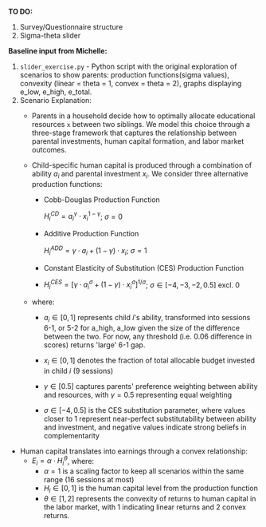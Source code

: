 **TO DO:**
1. Survey/Questionnaire structure
2. Sigma-theta slider

**Baseline input from Michelle:**

1. `slider_exercise.py` - Python script with the original exploration of scenarios to show parents: production functions(sigma values), convexity (linear = theta = 1, convex = theta = 2), graphs displaying e_low, e_high, e_total. 
2. Scenario Explanation:
   - Parents in a household decide how to optimally allocate educational resources `x` between two siblings. We model this choice through a three-stage framework that captures the relationship between parental investments, human capital formation, and labor market outcomes.
   - Child-specific human capital is produced through a combination of ability $a_i$ and parental investment $x_i$. We consider three alternative production functions:
       - Cobb-Douglas Production Function
         
         $H_i^{CD} = a_i^{\gamma} \cdot x_i^{1 - \gamma}$; $\sigma=0$
         
       - Additive Production Function
         
         $H_i^{ADD} = \gamma \cdot a_i + (1 - \gamma) \cdot x_i$; $\sigma=1$
         
       - Constant Elasticity of Substitution (CES) Production Function
       - 
         $H_i^{CES} = \left[\gamma \cdot a_i^{\sigma} + (1 - \gamma) \cdot x_i^{\sigma}\right]^{1/\sigma}$; $\sigma \in [-4,-3,-2,0.5]\: \text{excl.}\: 0$
         
    - where:
       - $a_i \in [0,1]$ represents child $i$'s ability, transformed into sessions 6-1, or 5-2 for a_high, a_low given the size of the difference between the two. For now, any threshold (i.e. 0.06 difference in scores) returns 'large' 6-1 gap.

       - $x_i \in [0,1]$ denotes the fraction of total allocable budget invested in child $i$ (9 sessions)

       - $\gamma \in [0.5]$ captures parents' preference weighting between ability and resources, with $\gamma = 0.5$ representing equal weighting

       - $\sigma \in [-4, 0.5]$ is the CES substitution parameter, where values closer to 1 represent near-perfect substitutability between ability and investment, and negative values indicate strong beliefs in complementarity

- Human capital translates into earnings through a convex relationship:
   - $E_i = \alpha \cdot H_i^{\theta}$, where:
      - $\alpha = 1$ is a scaling factor to keep all scenarios within the same range (16 sessions at most)
      - $H_i \in [0,1]$ is the human capital level from the production function
      - $\theta \in [1, 2]$ represents the convexity of returns to human capital in the labor market, with 1 indicating linear returns and 2 convex returns.
